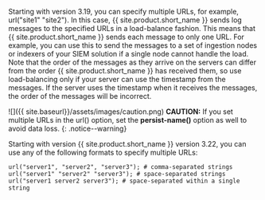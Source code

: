 Starting with version 3.19, you can specify multiple URLs, for example,
url("site1" "site2"). In this case, {{ site.product.short_name }} sends log messages
to the specified URLs in a load-balance fashion. This means that
{{ site.product.short_name }} sends each message to only one URL. For example, you can
use this to send the messages to a set of ingestion nodes or indexers of
your SIEM solution if a single node cannot handle the load. Note that
the order of the messages as they arrive on the servers can differ from
the order {{ site.product.short_name }} has received them, so use load-balancing only if
your server can use the timestamp from the messages. If the server uses
the timestamp when it receives the messages, the order of the messages
will be incorrect.

![]({{ site.baseurl}}/assets/images/caution.png) **CAUTION:**
If you set multiple URLs in the url() option, set the **persist-name()**
option as well to avoid data loss.
{: .notice--warning}

Starting with version {{ site.product.short_name }} version 3.22, you can use any of the
following formats to specify multiple URLs:

```config
url("server1", "server2", "server3"); # comma-separated strings
url("server1" "server2" "server3"); # space-separated strings
url("server1 server2 server3"); # space-separated within a single string
```
